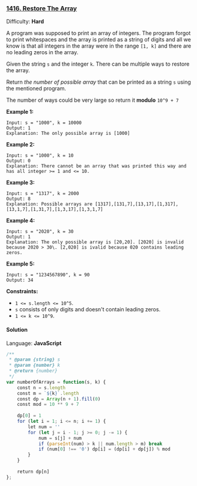 ### [1416\. Restore The Array](https://leetcode.com/problems/restore-the-array/)

Difficulty: **Hard**


A program was supposed to print an array of integers. The program forgot to print whitespaces and the array is printed as a string of digits and all we know is that all integers in the array were in the range `[1, k]` and there are no leading zeros in the array.

Given the string `s` and the integer `k`. There can be multiple ways to restore the array.

Return _the number of possible array_ that can be printed as a string `s` using the mentioned program.

The number of ways could be very large so return it **modulo** `10^9 + 7`

**Example 1:**

```
Input: s = "1000", k = 10000
Output: 1
Explanation: The only possible array is [1000]
```

**Example 2:**

```
Input: s = "1000", k = 10
Output: 0
Explanation: There cannot be an array that was printed this way and has all integer >= 1 and <= 10.
```

**Example 3:**

```
Input: s = "1317", k = 2000
Output: 8
Explanation: Possible arrays are [1317],[131,7],[13,17],[1,317],[13,1,7],[1,31,7],[1,3,17],[1,3,1,7]
```

**Example 4:**

```
Input: s = "2020", k = 30
Output: 1
Explanation: The only possible array is [20,20]. [2020] is invalid because 2020 > 30\. [2,020] is ivalid because 020 contains leading zeros.
```

**Example 5:**

```
Input: s = "1234567890", k = 90
Output: 34
```

**Constraints:**

*   `1 <= s.length <= 10^5`.
*   `s` consists of only digits and doesn't contain leading zeros.
*   `1 <= k <= 10^9`.


#### Solution

Language: **JavaScript**

```javascript
/**
 * @param {string} s
 * @param {number} k
 * @return {number}
 */
var numberOfArrays = function(s, k) {
    const n = s.length
    const m = `${k}`.length
    const dp = Array(n + 1).fill(0)
    const mod = 10 ** 9 + 7
    
    dp[0] = 1
    for (let i = 1; i <= n; i += 1) {
        let num = ''
        for (let j = i - 1; j >= 0; j -= 1) {
            num = s[j] + num
            if (parseInt(num) > k || num.length > m) break
            if (num[0] !== '0') dp[i] = (dp[i] + dp[j]) % mod
        }
    }
    
    return dp[n]
};
```